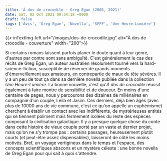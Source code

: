 ```yaml
---
title: 'À dos de crocodile - Greg Egan (2005, 2021)'
date: Sat, 02 Oct 2021 09:34:18 +0000
draft: false
tags: ['Avis', 'Greg Egan', 'Novella', 'SFFF', 'Une Heure-Lumière']
---
```


{{< inTextImg-left url="/images/dos-de-crocodile.jpg" alt="À dos de crocodile - couverture" width="200">}} 

Si certains romans laissent parfois planer le doute quant à leur genre, d'autres par contre sont sans ambiguïté. C'est généralement le cas des récits de Greg Egan, un auteur australien résolument tourné vers la hard-science-fiction, susceptible de réserver de grands moments d'émerveillement aux amateurs, en contrepartie de maux de tête sévères. Il y a un peu de tout ça dans sa dernière novella publiée dans la collection _Une Heure-Lumière_. La bonne nouvelle, c'est qu'_À dos de crocodile_ réussit également à faire montre de sensibilité et de douceur. En moins d'une centaine de pages, nous y parcourons des dizaines de millénaires en compagnie d'un couple, Leila et Jasim. Ces derniers, déjà bien âgés (avec plus de 10000 ans de vie commune, c'est ce qu'on appelle un euphémisme) cherchent à établir un contact avec les Indifférents, de mystérieuses entités qui se tiennent poliment mais fermement isolées du reste des espèces composant la civilisation galactique. Il y a presque quelque chose du conte dans cette histoire de vieux couple porté par un vaste et dernier projet, mais qu'on ne s'y trompe pas : certains passages, heureusement plutôt courts (et peut-être assez dispensables), laisseront de côté les moins motivés. Bref, un voyage vertigineux dans le temps et l'espace, des concepts scientifiques abscons et un mystère céleste : une bonne novella de Greg Egan pour qui sait à quoi s'attendre.